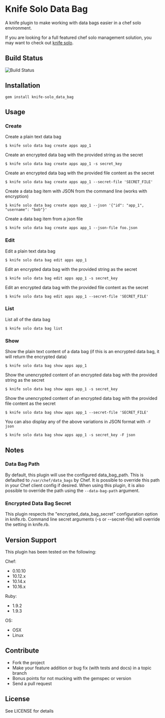 # Knife Solo Data Bag
A knife plugin to make working with data bags easier in a chef solo environment.

If you are looking for a full featured chef solo management solution, you may
want to check out [knife solo](https://github.com/matschaffer/knife-solo).

## Build Status
![Build Status](https://secure.travis-ci.org/thbishop/knife-solo_data_bag.png)

## Installation

    gem install knife-solo_data_bag

## Usage

### Create
Create a plain text data bag

    $ knife solo data bag create apps app_1

Create an encrypted data bag with the provided string as the secret

    $ knife solo data bag create apps app_1 -s secret_key

Create an encrypted data bag with the provided file content as the secret

    $ knife solo data bag create apps app_1 --secret-file 'SECRET_FILE'

Create a data bag item with JSON from the command line (works with encryption)

    $ knife solo data bag create apps app_1 --json '{"id": "app_1", "username": "bob"}'

Create a data bag item from a json file

    $ knife solo data bag create apps app_1 --json-file foo.json

### Edit
Edit a plain text data bag

    $ knife solo data bag edit apps app_1

Edit an encrypted data bag with the provided string as the secret

    $ knife solo data bag edit apps app_1 -s secret_key

Edit an encrypted data bag with the provided file content as the secret

    $ knife solo data bag edit apps app_1 --secret-file 'SECRET_FILE'

### List
List all of the data bag

    $ knife solo data bag list

### Show
Show the plain text content of a data bag (if this is an encrypted data bag, it will return the encrypted data)

    $ knife solo data bag show apps app_1

Show the unencrypted content of an encrypted data bag with the provided string as the secret

    $ knife solo data bag show apps app_1 -s secret_key

Show the unencrypted content of an encrypted data bag with the provided file content as the secret

    $ knife solo data bag show apps app_1 --secret-file 'SECRET_FILE'

You can also display any of the above variations in JSON format with `-F json`

    $ knife solo data bag show apps app_1 -s secret_key -F json

## Notes
### Data Bag Path
By default, this plugin will use the configured data_bag_path. This is
defaulted to `/var/chef/data_bags` by Chef. It is possible to override this
path in your Chef client config if desired. When using this plugin, it is also
possible to override the path using the `--data-bag-path` argument.

### Encrypted Data Bag Secret
This plugin respects the "encrypted_data_bag_secret" configuration option in
knife.rb. Command line secret arguments (-s or --secret-file) will override the
setting in knife.rb.

## Version Support
This plugin has been tested on the following:

Chef:
* 0.10.10
* 10.12.x
* 10.14.x
* 10.16.x

Ruby:
* 1.9.2
* 1.9.3

OS:
* OSX
* Linux

## Contribute
* Fork the project
* Make your feature addition or bug fix (with tests and docs) in a topic branch
* Bonus points for not mucking with the gemspec or version
* Send a pull request

## License
See LICENSE for details
